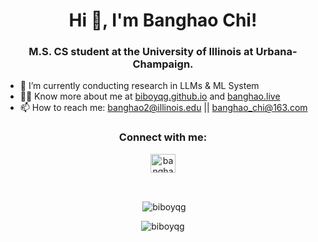 <h1 align="center">Hi 👋, I'm Banghao Chi!</h1>
<h3 align="center">M.S. CS student at the University of Illinois at Urbana-Champaign.</h3>

- 🌱 I’m currently conducting research in LLMs & ML System
- 👨‍💻 Know more about me at [biboyqg.github.io](https://biboyqg.github.io/) and [banghao.live](https://banghao.live)
- 📫 How to reach me: banghao2@illinois.edu || banghao_chi@163.com

<h3 align="center">Connect with me:</h3>
<p align="center">
<a href="https://www.linkedin.com/in/banghao-chi-550737276/" target="blank"><img align="center" src="https://raw.githubusercontent.com/rahuldkjain/github-profile-readme-generator/master/src/images/icons/Social/linked-in-alt.svg" alt="banghao chi" height="30" width="40" /></a>
</p>

<br/>

<p align="center">&nbsp;<img align="center" src="https://github-readme-stats.vercel.app/api?username=biboyqg&show_icons=true&locale=en" alt="biboyqg" /></p>

<p align="center"><img align="center" src="https://github-readme-streak-stats.herokuapp.com/?user=biboyqg&" alt="biboyqg" /></p>
